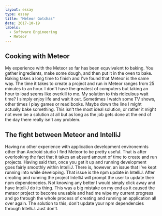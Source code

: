```yaml
---
layout: essay
type: essay
title: "Meteor Gotchas"
date: 2017-10-19
labels:
  - Software Engineering
  - Meteor
---
```


## Cooking with Meteor
My experience with the Meteor so far has been equvivalent to baking. You gather ingredients, make some dough, and then put it in the oven to bake. Baking takes a long time to finish and I've found that Meteor is the same way. The time it takes to create a project and run in Meteor ranges from 25 minutes to an hour. I don't have the greatest of computers but taking an hour to load seems like overkill to me. My solution to this ridiculous wait time? I simply enjoy life and wait it out. Sometimes I watch some TV shows, other times I play games or read books. Maybe down the line I might actually bake something. This isn't the most ideal solution, or rather it might not even be a solution at all but as long as the job gets done at the end of the day there really isn't any problem.

## The fight between Meteor and IntelliJ
  Having no other experience with application development environemnts other than Android studio I find Meteor to be pretty useful. That is after overlooking the fact that it takes an absurd amount of time to create and run projects. Having said that, once you get it up and running development goes fairly smoothly within IntelliJ. There is, however, an issue that I've kept running into while developing. That issue is the npm update in IntelliJ. After creating and running the project IntelliJ will prompt the user to update their npm dependenceies. Not knowing any better I would simply click away and have IntelliJ do its thing. This was a big mistake on my end as it caused the meteor project to become unusable and had me wipe my current progress and go through the whole process of creating and running an application all over again. The solution to this, don't update your npm dependencies through IntelliJ. Just don't.

